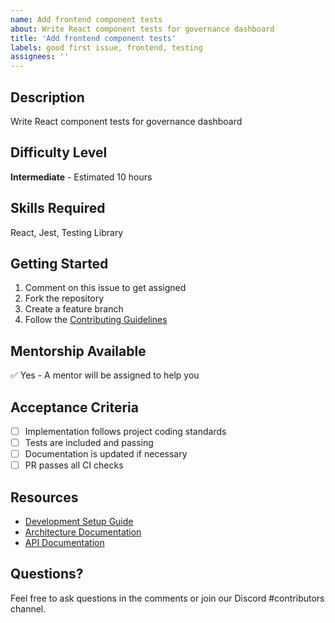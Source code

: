 ```yaml
---
name: Add frontend component tests
about: Write React component tests for governance dashboard
title: 'Add frontend component tests'
labels: good first issue, frontend, testing
assignees: ''
---
```


## Description

Write React component tests for governance dashboard

## Difficulty Level

**Intermediate** - Estimated 10 hours

## Skills Required

React, Jest, Testing Library

## Getting Started

1. Comment on this issue to get assigned
2. Fork the repository
3. Create a feature branch
4. Follow the [Contributing Guidelines](../CONTRIBUTING.md)

## Mentorship Available

✅ Yes - A mentor will be assigned to help you

## Acceptance Criteria

- [ ] Implementation follows project coding standards
- [ ] Tests are included and passing
- [ ] Documentation is updated if necessary
- [ ] PR passes all CI checks

## Resources

- [Development Setup Guide](../docs/development/setup.md)
- [Architecture Documentation](../docs/architecture/)
- [API Documentation](../docs/api/)

## Questions?

Feel free to ask questions in the comments or join our Discord #contributors channel.
